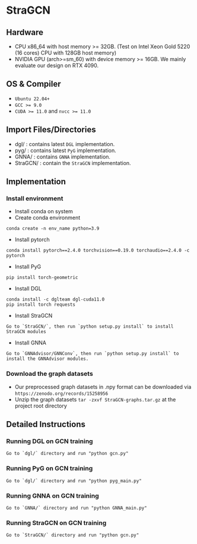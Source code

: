 # StraGCN

## Hardware
* CPU x86_64 with host memory >= 32GB. (Test on Intel Xeon Gold 5220 (16 cores) CPU with 128GB host memory)
* NVIDIA GPU (arch>=sm_60) with device memory >= 16GB. We mainly evaluate our design on RTX 4090.
## OS & Compiler
* `Ubuntu 22.04+`
* `GCC >= 9.0`
* `CUDA >= 11.0` and `nvcc >= 11.0`
## Import Files/Directories
* dgl/ : contains latest `DGL` implementation.
* pyg/ : contains latest `PyG` implementation.
* GNNA/ : contains `GNNA` implementation.
* StraGCN/ : contain the `StraGCN` implementation.
## Implementation
### Install environment
* Install conda on system
* Create conda environment
```
conda create -n env_name python=3.9
```
* Install pytorch
```
conda install pytorch==2.4.0 torchvision==0.19.0 torchaudio==2.4.0 -c pytorch
```
* Install PyG
```
pip install torch-geometric
```
* Install DGL
```
conda install -c dglteam dgl-cuda11.0
pip install torch requests
```
* Install StraGCN
```
Go to `StraGCN/`, then run `python setup.py install` to install StraGCN modules
```
* Install GNNA
```
Go to `GNNAdvisor/GNNConv`, then run `python setup.py install` to install the GNNAdvisor modules.
```
### Download the graph datasets
* Our preprocessed graph datasets in .npy format can be downloaded via `https://zenodo.org/records/15258956`
* Unzip the graph datasets `tar -zxvf StraGCN-graphs.tar.gz` at the project root directory

## Detailed Instructions
### Running DGL on GCN training
```
Go to `dgl/` directory and run "python gcn.py"
```
### Running PyG on GCN training
```
Go to `dgl/` directory and run "python pyg_main.py"
```
### Running GNNA on GCN training
```
Go to `GNNA/` directory and run "python GNNA_main.py"
```
### Running StraGCN on GCN training
```
Go to `StraGCN/` directory and run "python gcn.py"
```
